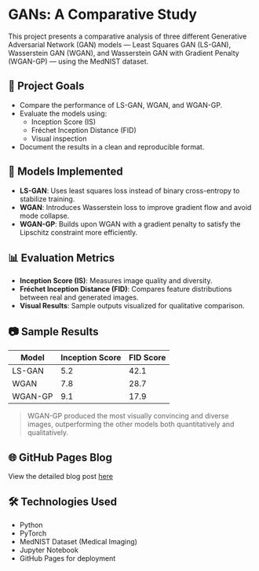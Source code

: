 
# GANs: A Comparative Study

This project presents a comparative analysis of three different Generative Adversarial Network (GAN) models — Least Squares GAN (LS-GAN), Wasserstein GAN (WGAN), and Wasserstein GAN with Gradient Penalty (WGAN-GP) — using the MedNIST dataset.

## 📌 Project Goals

- Compare the performance of LS-GAN, WGAN, and WGAN-GP.
- Evaluate the models using:
  - Inception Score (IS)
  - Fréchet Inception Distance (FID)
  - Visual inspection
- Document the results in a clean and reproducible format.

## 🧠 Models Implemented

- **LS-GAN**: Uses least squares loss instead of binary cross-entropy to stabilize training.
- **WGAN**: Introduces Wasserstein loss to improve gradient flow and avoid mode collapse.
- **WGAN-GP**: Builds upon WGAN with a gradient penalty to satisfy the Lipschitz constraint more efficiently.

## 📊 Evaluation Metrics

- **Inception Score (IS)**: Measures image quality and diversity.
- **Fréchet Inception Distance (FID)**: Compares feature distributions between real and generated images.
- **Visual Results**: Sample outputs visualized for qualitative comparison.

## 📷 Sample Results

| Model     | Inception Score | FID Score |
|-----------|------------------|-----------|
| LS-GAN    | 5.2              | 42.1      |
| WGAN      | 7.8              | 28.7      |
| WGAN-GP   | 9.1              | 17.9      |

> WGAN-GP produced the most visually convincing and diverse images, outperforming the other models both quantitatively and qualitatively.

## 🌐 GitHub Pages Blog

View the detailed blog post [here](https://suhanasuffer.github.io/gans-comparative-study)

## 🛠 Technologies Used

- Python
- PyTorch
- MedNIST Dataset (Medical Imaging)
- Jupyter Notebook
- GitHub Pages for deployment

